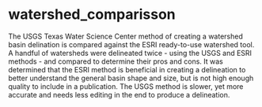 # watershed_comparisson

The USGS Texas Water Science Center method of creating a watershed basin delination is compared against the ESRI ready-to-use watershed tool.  A handful of watersheds were delineated twice - using the USGS and ESRI methods - and compared to determine their pros and cons.  It was determined that the ESRI method is beneficial in creating a delineation to better understand the general basin shape and size, but is not high enough quality to include in a publication.  The USGS method is slower, yet more accurate and needs less editing in the end to produce a delineation.
